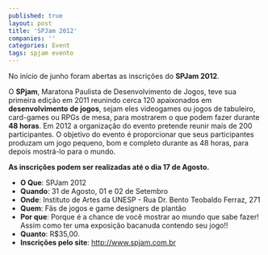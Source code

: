 ```yaml
---
published: true
layout: post
title: 'SPJam 2012'
companies: ''
categories: Event
tags: spjam evento
---
```

 
No início de junho foram abertas as inscrições do **SPJam 2012**.


O **SPjam**, Maratona Paulista de Desenvolvimento de Jogos, teve sua primeira edição em 2011 reunindo cerca 120 apaixonados em **desenvolvimento de jogos**, sejam eles videogames ou jogos de tabuleiro, card-games ou RPGs de mesa, para mostrarem o que podem fazer durante **48 horas**. Em 2012 a organização do evento pretende reunir mais de 200 participantes.
O objetivo do evento é proporcionar que seus participantes produzam um jogo pequeno, bom e completo durante as 48 horas, para depois mostrá-lo para o mundo.
 
<strong>As inscrições podem ser realizadas até o dia 17 de Agosto.</strong>
* **O Que**:  SPJam 2012
* **Quando**:  31 de Agosto, 01 e 02 de Setembro
* **Onde**:  Instituto de Artes da UNESP - Rua Dr. Bento Teobaldo Ferraz, 271
* **Quem**:  Fãs de jogos e game designers de plantão
* **Por que**:  Porque é a chance de você mostrar ao mundo que sabe fazer! Assim como ter uma exposição bacanuda contendo seu jogo!!
* **Quanto**:  R$35,00.
* **Inscrições pelo site**:  <a href="http://www.spjam.com.br" target="_blank">http://www.spjam.com.br</a>

 

